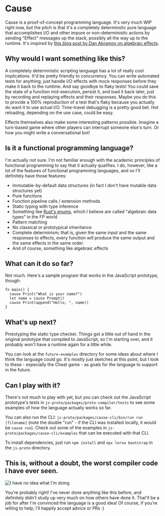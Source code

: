 # Cause

Cause is a proof-of-concept programming language. It's very much WIP right now, but the pitch is that it's a completely determinstic pure language that accomplishes I/O and other impure or non-deterministic actions by sending "Effect" messages up the stack, possibly all the way up to the runtime. It's inspired by [this blog post by Dan Abramov on algebraic effects](https://overreacted.io/algebraic-effects-for-the-rest-of-us/).

## Why would I want something like this?

A completely deterministic scripting language has a lot of really cool implications. It'd be pretty friendly to concurrency. You can write automated tests for anything; just handle I/O effects with mock responses before they make it back to the runtime. And say goodbye to flaky tests! You could save the state of a function mid-execution, persist it, and load it back later, just by recording and replaying effects and their responses. Maybe you do this to provide a 100% reproduction of a test that's flaky because you actually do want it to use actual I/O. Time-travel debugging is a pretty good bet. Hot reloading, depending on the use case, could be easy.

Effects themselves also make some interesting patterns possible. Imagine a turn-based game where other players can interrupt someone else's turn. Or how you might write a conversational bot!

## Is it a functional programming language?

I'm actually not sure. I'm not familiar enough with the academic principles of functional programming to say that it actually qualifies. I do, however, like a lot of the features of functional programming languages, and so I'll definitely have those features:

* Immutable-by-default data structures (in fact I don't have mutable data structures yet)
* Pure functions
* Function pipeline calls / extension methods
* Static typing with type inference
* Something like [Rust's enums](https://doc.rust-lang.org/book/ch06-01-defining-an-enum.html), which I believe are called "algebraic data types" in the FP world
* Pattern matching
* No classical or prototypical inheritance
* Complete determinism; that is, given the same input and the same responses to effects, every function will produce the same output and the same effects in the same order.
* And of course, something like algebraic effects

## What can it do so far?

Not much. Here's a sample program that works in the JavaScript prototype, though:

```
fn main() {
  cause Print("What is your name?")
  let name = cause Prompt()
  cause Print(append("Hello, ", name))
}
```

## What's up next?

Prototyping the static type checker. Things got a little out of hand in the original prototype that compiled to JavaScript, so I'm starting over, and it probably won't have a runtime again for a little while.

You can look at the `future-examples` directory for some ideas about where I think the language could go. It's mostly just sketches at this point, but I look to these - especially the Cheat game - as goals for the language to support in the future.

## Can I play with it?

There's not much to play with yet, but you can check out the JavaScript prototype's tests in `js-proto/packages/proto-compiler/tests` to see some examples of how the language actually works so far.

You can also run the CLI: `js-proto/packages/cause-cli/bin/run run [filename]` (note the double "run" - if the CLI was installed locally, it would be `cause run`). Check out some of the examples in `js-proto/packages/cause-cli/examples` that can be executed with that CLI.

To install dependencies, just run `npm install` and `npx lerna bootstrap` in the `js-proto` directory.

## This is, without a doubt, the worst compiler code I have ever seen.

![I have no idea what I'm doing](https://media.giphy.com/media/xDQ3Oql1BN54c/giphy.gif)

You're probably right! I've never done anything like this before, and definitely didn't study up very much on how others have done it. That'll be a job for after I'm convinced the language is a good idea! Of course, if you're willing to help, I'll happily accept advice or PRs :)